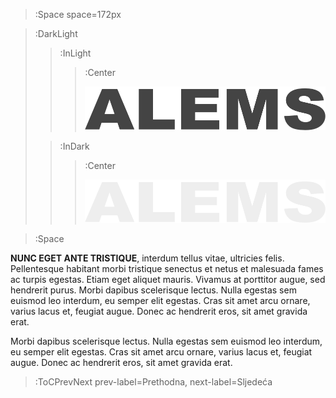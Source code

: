 > :Space space=172px

> :DarkLight
> > :InLight
> > 
> > > :Center
> > >
> > > ![header](/images/alems-logo-white.png)
>
> > :InDark
> >
> > > :Center
> > >
> > > ![header](/images/alems-logo.png)

> :Space

__NUNC EGET ANTE TRISTIQUE__, interdum tellus vitae, ultricies felis. Pellentesque habitant morbi tristique senectus et netus et malesuada fames ac turpis egestas. Etiam eget aliquet mauris. Vivamus at porttitor augue, sed hendrerit purus. Morbi dapibus scelerisque lectus. Nulla egestas sem euismod leo interdum, eu semper elit egestas. Cras sit amet arcu ornare, varius lacus et, feugiat augue. Donec ac hendrerit eros, sit amet gravida erat.

Morbi dapibus scelerisque lectus. Nulla egestas sem euismod leo interdum, eu semper elit egestas. Cras sit amet arcu ornare, varius lacus et, feugiat augue. Donec ac hendrerit eros, sit amet gravida erat.

> :ToCPrevNext prev-label=Prethodna, next-label=Sljedeća
